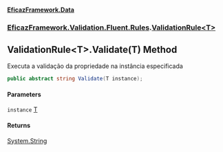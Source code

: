 #### [EficazFramework.Data](EficazFrameworkData.md 'EficazFramework Data')
### [EficazFramework.Validation.Fluent.Rules](EficazFrameworkData.md#EficazFramework_Validation_Fluent_Rules 'EficazFramework.Validation.Fluent.Rules').[ValidationRule&lt;T&gt;](ValidationRule_T_.md 'EficazFramework.Validation.Fluent.Rules.ValidationRule&lt;T&gt;')
## ValidationRule&lt;T&gt;.Validate(T) Method
Executa a validação da propriedade na instância especificada  
```csharp
public abstract string Validate(T instance);
```
#### Parameters
<a name='EficazFramework_Validation_Fluent_Rules_ValidationRule_T__Validate(T)_instance'></a>
`instance` [T](ValidationRule_T_.md#EficazFramework_Validation_Fluent_Rules_ValidationRule_T__T 'EficazFramework.Validation.Fluent.Rules.ValidationRule&lt;T&gt;.T')  
  
#### Returns
[System.String](https://docs.microsoft.com/en-us/dotnet/api/System.String 'System.String')  
